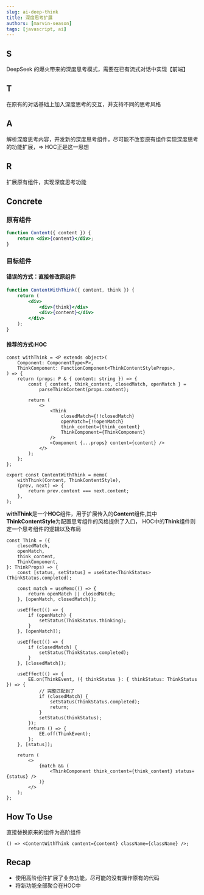 ```yaml
---
slug: ai-deep-think
title: 深度思考扩展
authors: [marvin-season]
tags: [javascript, ai]
---
```


## S

DeepSeek 的爆火带来的深度思考模式，需要在已有流式对话中实现【前端】

## T

在原有的对话基础上加入深度思考的交互，并支持不同的思考风格

## A

解析深度思考内容，开发新的深度思考组件，尽可能不改变原有组件实现深度思考的功能扩展，=> HOC正是这一思想

## R

扩展原有组件，实现深度思考功能

<!-- truncate -->

## Concrete

### 原有组件

```jsx
function Content({ content }) {
    return <div>{content}</div>;
}
```

### 目标组件

#### **错误的方式：直接修改原组件**

```jsx {1,3} showLineNumbers
function ContentWithThink({ content, think }) {
    return (
        <div>
            <div>{think}</div>
            <div>{content}</div>
        </div>
    );
}
```

#### **推荐的方式:HOC**

```tsx showLineNumbers
const withThink = <P extends object>(
    Component: ComponentType<P>,
    ThinkComponent: FunctionComponent<ThinkContentStyleProps>,
) => {
    return (props: P & { content: string }) => {
        const { content, think_content, closedMatch, openMatch } =
            parseThinkContent(props.content);

        return (
            <>
                <Think
                    closedMatch={!!closedMatch}
                    openMatch={!!openMatch}
                    think_content={think_content}
                    ThinkComponent={ThinkComponent}
                />
                <Component {...props} content={content} />
            </>
        );
    };
};

export const ContentWithThink = memo(
    withThink(Content, ThinkContentStyle),
    (prev, next) => {
        return prev.content === next.content;
    },
);
```

**withThink**是一个**HOC**组件，用于扩展传入的**Content**组件,其中**ThinkContentStyle**为配置思考组件的风格提供了入口，
HOC中的**Think**组件则定一个思考组件的逻辑以及布局

```tsx showLineNumbers
const Think = ({
    closedMatch,
    openMatch,
    think_content,
    ThinkComponent,
}: ThinkProps) => {
    const [status, setStatus] = useState<ThinkStatus>(ThinkStatus.completed);

    const match = useMemo(() => {
        return openMatch || closedMatch;
    }, [openMatch, closedMatch]);

    useEffect(() => {
        if (openMatch) {
            setStatus(ThinkStatus.thinking);
        }
    }, [openMatch]);

    useEffect(() => {
        if (closedMatch) {
            setStatus(ThinkStatus.completed);
        }
    }, [closedMatch]);

    useEffect(() => {
        EE.on(ThinkEvent, ({ thinkStatus }: { thinkStatus: ThinkStatus }) => {
            // 完整匹配到了
            if (closedMatch) {
                setStatus(ThinkStatus.completed);
                return;
            }
            setStatus(thinkStatus);
        });
        return () => {
            EE.off(ThinkEvent);
        };
    }, [status]);

    return (
        <>
            {match && (
                <ThinkComponent think_content={think_content} status={status} />
            )}
        </>
    );
};
```

## How To Use

直接替换原来的组件为高阶组件

```tsx
() => <ContentWithThink content={content} className={className} />;
```

## Recap

- 使用高阶组件扩展了业务功能，尽可能的没有操作原有的代码
- 将新功能全部聚合在HOC中
